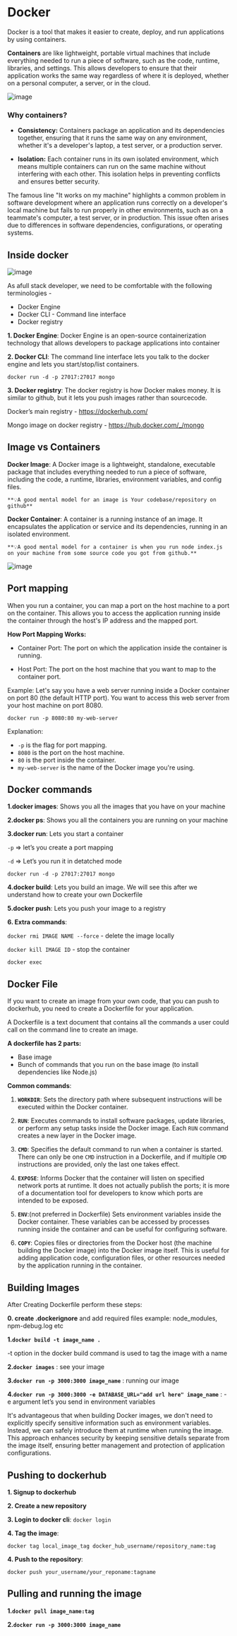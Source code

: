 # Docker

Docker is a tool that makes it easier to create, deploy, and run applications by using containers. 

**Containers** are like lightweight, portable virtual machines that include everything needed to run a piece of software, such as the code, runtime, libraries, and settings. This allows developers to ensure that their application works the same way regardless of where it is deployed, whether on a personal computer, a server, or in the cloud.

![image](https://www.notion.so/image/https%3A%2F%2Fprod-files-secure.s3.us-west-2.amazonaws.com%2F085e8ad8-528e-47d7-8922-a23dc4016453%2F2775ef7f-d916-4397-bbd9-e8ce58eeddb6%2FScreenshot_2024-03-09_at_1.01.25_PM.png?table=block&id=22377015-a7ed-439d-9a51-717dba681af5&cache=v2)

### Why containers?

- **Consistency:** Containers package an application and its dependencies together, ensuring that it runs the same way on any environment, whether it's a developer's laptop, a test server, or a production server. 

- **Isolation:** Each container runs in its own isolated environment, which means multiple containers can run on the same machine without interfering with each other. This isolation helps in preventing conflicts and ensures better security.

The famous line "It works on my machine" highlights a common problem in software development where an application runs correctly on a developer's local machine but fails to run properly in other environments, such as on a teammate's computer, a test server, or in production. This issue often arises due to differences in software dependencies, configurations, or operating systems.

## Inside docker

![image](https://www.notion.so/image/https%3A%2F%2Fprod-files-secure.s3.us-west-2.amazonaws.com%2F085e8ad8-528e-47d7-8922-a23dc4016453%2Ff09be77f-3157-45a8-98db-f6109c8a0200%2FScreenshot_2024-03-09_at_2.08.40_PM.png?table=block&id=73f531cb-9909-488d-bcf1-00ef5373cb90&cache=v2)

As afull stack developer, we need to be comfortable with the following terminologies -
- Docker Engine
- Docker CLI - Command line interface
- Docker registry


**1. Docker Engine**: Docker Engine is an open-source containerization technology that allows developers to package applications into container

**2. Docker CLI**: The command line interface lets you talk to the docker engine and lets you start/stop/list containers.

`docker run -d -p 27017:27017 mongo`

**3. Docker registry**: The docker registry is how Docker makes money. It is similar to github, but it lets you push images rather than sourcecode.

Docker’s main registry - https://dockerhub.com/

Mongo image on docker registry - https://hub.docker.com/_/mongo


## Image vs Containers

**Docker Image**:
A Docker image is a lightweight, standalone, executable package that includes everything needed to run a piece of software, including the code, a runtime, libraries, environment variables, and config files.

`**💡A good mental model for an image is Your codebase/repository on github**`
 
**Docker Container**:
A container is a running instance of an image. It encapsulates the application or service and its dependencies, running in an isolated environment.

`**💡A good mental model for a container is when you run node index.js on your machine from some source code you got from github.**`

![image](https://lh6.googleusercontent.com/H8mhf23JNy-zCPrLaNs_H4h6K1xLRHv-P0JS4_Ad86xSo7En4tLT3POuOJPrcBNXG5lWDy2Y6fdNzRrzoB9SSLxrHhwrdk-qO28__D19NzO01OkkyBdr7YzZo2K_46HidAoUpmxeW2FOF42uOtAg3Pnfe_gcWafYs7xYywgdFeRdK3kV-p7LfIY7Z9h9tg)


## Port mapping

When you run a container, you can map a port on the host machine to a port on the container. This allows you to access the application running inside the container through the host's IP address and the mapped port.

**How Port Mapping Works:**

- Container Port: The port on which the application inside the container is running.

- Host Port: The port on the host machine that you want to map to the container port.

Example:
Let's say you have a web server running inside a Docker container on port 80 (the default HTTP port). You want to access this web server from your host machine on port 8080.

`docker run -p 8080:80 my-web-server`

Explanation:
- `-p` is the flag for port mapping.
- `8080` is the port on the host machine.
- `80` is the port inside the container.
- `my-web-server` is the name of the Docker image you're using.


## Docker commands

**1.docker images**: 
Shows you all the images that you have on your machine

**2.docker ps**:
Shows you all the containers you are running on your machine

**3.docker run**:
Lets you start a container

`-p` ⇒ let’s you create a port mapping

`-d` ⇒ Let’s you run it in detatched mode

`docker run -d -p 27017:27017 mongo`

**4.docker build**: 
Lets you build an image. We will see this after we understand how to create your own Dockerfile

**5.docker push**: 
Lets you push your image to a registry

**6. Extra commands**:

`docker rmi IMAGE NAME --force` - delete the image locally

`docker kill IMAGE ID` - stop the container

`docker exec`


## Docker File

If you want to create an image from your own code, that you can push to dockerhub, you need to create a Dockerfile for your application.

A Dockerfile is a text document that contains all the commands a user could call on the command line to create an image.

**A dockerfile has 2 parts:**
- Base image
- Bunch of commands that you run on the base image (to install dependencies like Node.js)



**Common commands**:

1. **`WORKDIR`**: Sets the directory path where subsequent instructions will be executed within the Docker container.

2. **`RUN`**: Executes commands to install software packages, update libraries, or perform any setup tasks inside the Docker image. Each `RUN` command creates a new layer in the Docker image.

3. **`CMD`**: Specifies the default command to run when a container is started. There can only be one `CMD` instruction in a Dockerfile, and if multiple `CMD` instructions are provided, only the last one takes effect.

4. **`EXPOSE`**: Informs Docker that the container will listen on specified network ports at runtime. It does not actually publish the ports; it is more of a documentation tool for developers to know which ports are intended to be exposed.

5. **`ENV`**:(not preferred in Dockerfile) Sets environment variables inside the Docker container. These variables can be accessed by processes running inside the container and can be useful for configuring software.

6. **`COPY`**: Copies files or directories from the Docker host (the machine building the Docker image) into the Docker image itself. This is useful for adding application code, configuration files, or other resources needed by the application running in the container.


## Building Images

After Creating Dockerfile perform these steps:

**0. create .dockerignore** and add required files example: node_modules, npm-debug.log etc

**1.`docker build -t image_name .`**

-t option in the docker build command is used to tag the image with a name

**2.`docker images`** : see your image

**3.`docker run -p 3000:3000 image_name`** : running our image

**4.`docker run -p 3000:3000 -e DATABASE_URL="add url here" image_name`** : -e argument let’s you send in environment variables  

It's advantageous that when building Docker images, we don't need to explicitly specify sensitive information such as environment variables. Instead, we can safely introduce them at runtime when running the image. This approach enhances security by keeping sensitive details separate from the image itself, ensuring better management and protection of application configurations.

## Pushing to dockerhub

**1. Signup to dockerhub**

**2. Create a new repository**

**3. Login to docker cli**: `docker login`

**4. Tag the image**: 

`docker tag local_image_tag docker_hub_username/repository_name:tag`

**4. Push to the repository**: 

`docker push your_username/your_reponame:tagname`

## Pulling and running the image

**1.`docker pull image_name:tag`**

**2.`docker run -p 3000:3000 image_name`** 
